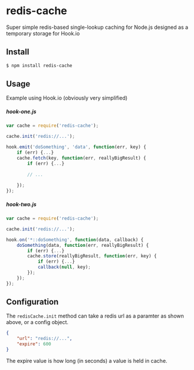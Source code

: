 # redis-cache

Super simple redis-based single-lookup caching for Node.js designed as a temporary storage for Hook.io

## Install

```bash
$ npm install redis-cache
```

## Usage

Example using Hook.io (obviously very simplified)

##### hook-one.js

```javascript
var cache = require('redis-cache');

cache.init('redis://...');

hook.emit('doSomething', 'data', function(err, key) {
	if (err) {...}
	cache.fetch(key, function(err, reallyBigResult) {
		if (err) {...}
		
		// ...
		
	});
});
```

##### hook-two.js

```javascript
var cache = require('redis-cache');

cache.init('redis://...');

hook.on('*::doSomething', function(data, callback) {
	doSomething(data, function(err, reallyBigResult) {
		if (err) {...}
		cache.store(reallyBigResult, function(err, key) {
			if (err) {...}
			callback(null, key);
		});
	});
});
```

## Configuration

The `redisCache.init` method can take a redis url as a paramter as shown above, or a config object.

```json
{
	"url": "redis://...",
	"expire": 600
}
```

The expire value is how long (in seconds) a value is held in cache.

